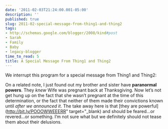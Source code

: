 ```yaml
---
date: '2011-02-03T21:24:00.001-05:00'
description: ''
published: true
slug: 2011-02-special-message-from-thing1-and-thing2
tags:
- http://schemas.google.com/blogger/2008/kind#post
- Sarah
- Family
- Baby
- legacy-blogger
time_to_read: 5
title: A Special Message From Thing1 and Thing2
---
```



We interrupt this program for a special message from Thing1 and Thing2:  


On a related note, I just found out my brother and sister have <strong>paranormal powers</strong>. They *knew* Wife was pregnant back at Thanksgiving. Now let’s not get hung up on the fact that she wasn’t pregnant at the time of this determination, or the fact that neither of them made their convictions known until *after we announced it*. The take away here is that [they are powerful](http://bit.ly/POOOWWEEERR" target="_blank) and should be feared…or revered…or something. I’m not sure what but we definitely should not tease them about their delusions.